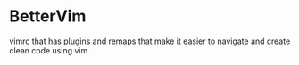 # BetterVim
vimrc that has plugins and remaps that make it easier to navigate and create clean code using vim
